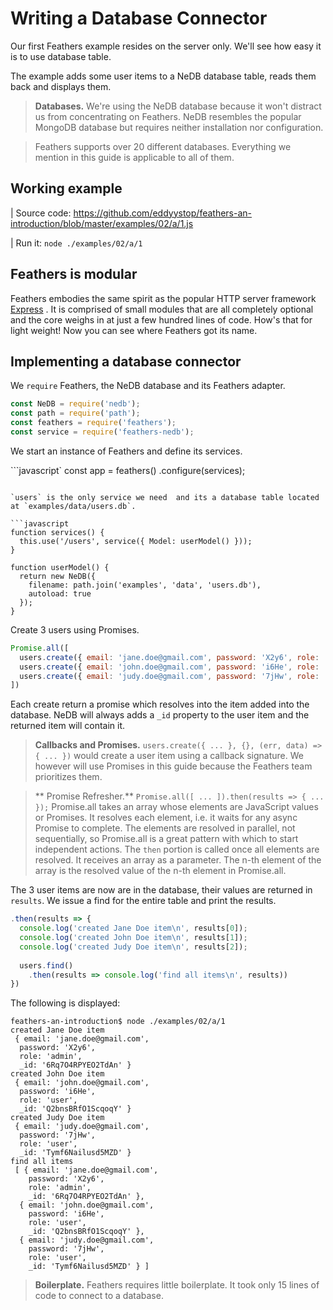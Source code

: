 # Writing a Database Connector

Our first Feathers example resides on the server only.
We'll see how easy it is to use database table.

The example adds some user items to a NeDB database table,
reads them back and displays them.

> **Databases.** We're using the NeDB database because it won't distract us
from concentrating on Feathers. NeDB resembles the popular MongoDB database
but requires neither installation nor configuration.

> Feathers supports over 20 different databases.
Everything we mention in this guide is applicable to all of them.

## Working example

| Source code: https://github.com/eddyystop/feathers-an-introduction/blob/master/examples/02/a/1.js

| Run it: `node ./examples/02/a/1`

## Feathers is modular

Feathers embodies the same spirit as the popular HTTP server framework [Express](http://expressjs.com/) .
It is comprised of small modules that are all completely optional
and the core weighs in at just a few hundred lines of code.
How's that for light weight!
Now you can see where Feathers got its name.

## Implementing a database connector

We `require` Feathers, the NeDB database and its Feathers adapter.

```javascript
const NeDB = require('nedb');
const path = require('path');
const feathers = require('feathers');
const service = require('feathers-nedb');
```

We start an instance of Feathers and define its services.

```javascript`
const app = feathers()
  .configure(services);
```

`users` is the only service we need  and its a database table located at `examples/data/users.db`.

```javascript
function services() {
  this.use('/users', service({ Model: userModel() }));
}

function userModel() {
  return new NeDB({
    filename: path.join('examples', 'data', 'users.db'),
    autoload: true
  });
}
```

Create 3 users using Promises.

```javascript
Promise.all([
  users.create({ email: 'jane.doe@gmail.com', password: 'X2y6', role: 'admin' }),
  users.create({ email: 'john.doe@gmail.com', password: 'i6He', role: 'user' }),
  users.create({ email: 'judy.doe@gmail.com', password: '7jHw', role: 'user' })
])
```

Each create return a promise which resolves into the item added into the database.
NeDB will always adds a `_id` property to the user item and the returned item will contain it.

> **Callbacks and Promises.**
`users.create({ ... }, {}, (err, data) => { ... })`
would create a user item using a callback signature.
We however will use Promises in this guide because the
Feathers team prioritizes them.

> ** Promise Refresher.** `Promise.all([ ... ]).then(results => { ... });`
Promise.all takes an array whose elements are JavaScript values or Promises.
It resolves each element, i.e. it waits for any async Promise to complete.
The elements are resolved in parallel, not sequentially,
so Promise.all is a great pattern with which to start independent actions.
The `then` portion is called once all elements are resolved.
It receives an array as a parameter.
The n-th element of the array is the resolved value of the n-th element in Promise.all.


The 3 user items are now are in the database, their values are returned in `results`.
We issue a find for the entire table and print the results.
                
```javascript
.then(results => {
  console.log('created Jane Doe item\n', results[0]);
  console.log('created John Doe item\n', results[1]);
  console.log('created Judy Doe item\n', results[2]);
    
  users.find()
    .then(results => console.log('find all items\n', results))
})
```

The following is displayed:

```text
feathers-an-introduction$ node ./examples/02/a/1
created Jane Doe item
 { email: 'jane.doe@gmail.com',
  password: 'X2y6',
  role: 'admin',
  _id: '6Rq7O4RPYEO2TdAn' }
created John Doe item
 { email: 'john.doe@gmail.com',
  password: 'i6He',
  role: 'user',
  _id: 'Q2bnsBRfO1ScqoqY' }
created Judy Doe item
 { email: 'judy.doe@gmail.com',
  password: '7jHw',
  role: 'user',
  _id: 'Tymf6Nailusd5MZD' }
find all items
 [ { email: 'jane.doe@gmail.com',
    password: 'X2y6',
    role: 'admin',
    _id: '6Rq7O4RPYEO2TdAn' },
  { email: 'john.doe@gmail.com',
    password: 'i6He',
    role: 'user',
    _id: 'Q2bnsBRfO1ScqoqY' },
  { email: 'judy.doe@gmail.com',
    password: '7jHw',
    role: 'user',
    _id: 'Tymf6Nailusd5MZD' } ]
```

> **Boilerplate.** Feathers requires little boilerplate.
It took only 15 lines of code to connect to a database.
